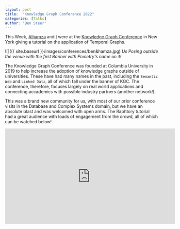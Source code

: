 ```yaml
---
layout: post
title:  "Knowledge Graph Conference 2022"
categories: [Talks]
author: 'Ben Steer'
---
```


This Week, [Alhamza](https://www.linkedin.com/in/alhamza/) and [I](https://twitter.com/miratepuffin) were at the [Knowledge Graph Conference](https://www.knowledgegraph.tech/kgc-2022/) in New York giving a tutorial on the application of Temporal Graphs. 

![]({{ site.baseurl }}/images/conferences/ben&hamza.jpg)
*Us Posing outside the venue with the first Banner with Pometry's name on it!*

The Knowledge Graph Conference was founded at Columbia University in 2019 to help increase the adoption of knowledge graphs outside of universities. These have had many names in the past, including the `Semantic Web` and `Linked Data`, all of which fall under the banner of KGC. The conference, therefore, focuses largely on real world applications and connecting accademics with possible industry partners (another network!). 


This was a brand new community for us, with most of our prior conference visits in the Database and Complex Systems domain, but we have an absolute blast and was welcomed with open arms. The Raphtory tutorial had a great audience with loads of engagement from the crowd, all of which can be watched below!

<p align="center">
<iframe width="560" height="315" src="https://www.youtube.com/embed/37S4bSN5EaU" title="YouTube video player" frameborder="0" allow="accelerometer; autoplay; clipboard-write; encrypted-media; gyroscope; picture-in-picture" allowfullscreen></iframe>
</p>
